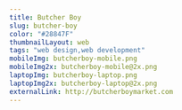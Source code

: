 ```yaml
---
title: Butcher Boy
slug: butcher-boy
color: "#28847F"
thumbnailLayout: web
tags: "web design,web development"
mobileImg: butcherboy-mobile.png
mobileImg2x: butcherboy-mobile@2x.png
laptopImg: butcherboy-laptop.png
laptopImg2x: butcherboy-laptop@2x.png
externalLink: http://butcherboymarket.com
---
```

